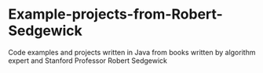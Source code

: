 # Example-projects-from-Robert-Sedgewick
Code examples and projects written in Java from books written by algorithm expert and Stanford Professor Robert Sedgewick
